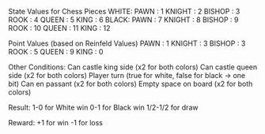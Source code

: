 State Values for Chess Pieces
WHITE:
    PAWN : 1
    KNIGHT : 2
    BISHOP : 3
    ROOK : 4
    QUEEN : 5
    KING : 6
BLACK:
    PAWN : 7
    KNIGHT : 8
    BISHOP : 9
    ROOK : 10
    QUEEN : 11
    KING : 12

Point Values (based on Reinfeld Values)
    PAWN : 1
    KNIGHT : 3
    BISHOP : 3
    ROOK : 5
    QUEEN : 9
    KING : 0

Other Conditions:
    Can castle king side (x2 for both colors)
    Can castle queen side  (x2 for both colors)
    Player turn (true for white, false for black -> one bit)
    Can en passant (x2 for both colors)
    Empty space on board (x2 for both colors)

Result:
    1-0 for White win
    0-1 for Black win
    1/2-1/2 for draw

Reward:
    +1 for win
    -1 for loss